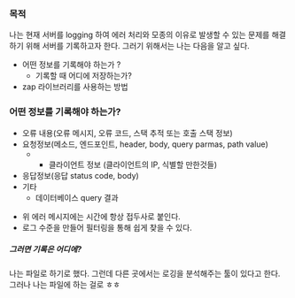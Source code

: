 
### 목적
나는 현재 서버를 logging 하여 에러 처리와 모종의 이유로 발생할 수 있는 문제를 해결하기 위해 서버를 기록하고자 한다.  그러기 위해서는 나는 다음을 알고 싶다.

- 어떤 정보를 기록해야 하는가 ?
	- 기록할 때 어디에 저장하는가?
- zap 라이브러리를 사용하는 방법



### 어떤 정보를 기록해야 하는가?
- 오류 내용(오류 메시지, 오류 코드, 스택 추적 또는 호출 스택 정보)
- 요청정보(메소드, 엔드포인트, header, body, query parmas, path value)
	- + 클라이언트 정보 (클라이언트의 IP, 식별할 만한것들)
- 응답정보(응답 status code, body)
- 기타 
	- 데이터베이스 query 결과 


+ 위  에러 메시지에는 시간에 항상 접두사로 붙인다.
+ 로그 수준을 만들어 필터링을 통해 쉽게 찾을 수 있다.

##### 그러면 기록은 어디에?
나는 파일로 하기로 했다. 그런데 다른 곳에서는 로깅을 분석해주는 툴이 있다고 한다. 그러나 나는 파일에 하는 걸로 ㅎㅎ

